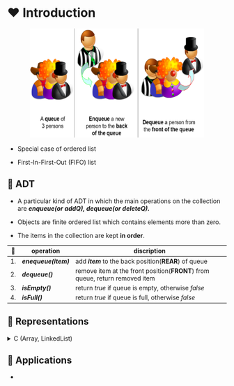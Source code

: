# ❤️ Introduction

<p align="center">
 <img src = "./img/queue_illustration.png", height="250px", width="400px">
</p>

- Special case of ordered list

- First-In-First-Out (FIFO) list


## 🧡 ADT

- A particular kind of ADT in which the main operations on the collection are ***enqueue(or addQ), dequeue(or deleteQ).***

- Objects are finite ordered list which contains elements more than zero.
- The items in the collection are kept __in order__.

|💖|operation|discription|
|-|-|-|
|1.|___enequeue(item)___|add ___item___ to the back position(__REAR__) of queue|
|2.|___dequeue()___|remove item at the front position(__FRONT__) from queue, return removed item|
|3.|___isEmpty()___|return _true_ if queue is empty, otherwise _false_|
|4.|___isFull()___|return _true_ if queue is full, otherwise _false_|

## 💛 Representations

<!-- C start -->
<details>

<summary>C (Array, LinkedList) </summary>

<!-- Array start -->
<details>
<summary>With Array</summary>

- With Array, Queue implementation needs **circular** solution.

<!-- Array end -->
</details>

<!-- LinkedList start -->
<details>
<summary>With LinkedList</summary>

### 0. Queue

```C
typedef struct {
    int key;
    /* other fields */
} element;
```

```C
typedef struct queue *queuePointer;
typedef struct queue {
    element data;
    queuePointer link;
};
queuePointer front;
queuePointer rear;
```

### 1. enqueue(v)

![Enqueue](./img/linkedqueueenqueue.gif)

```C
void enqueue(element item){
    queuePointer temp;
    MALLOC(temp, sizeof(*temp));
    temp->data = item;
    temp->link = NULL;
    
    if(front)
        rear->link = temp;
    else
        front = temp;
    rear = temp;
}
```

### 2. dequeue()

- Needed the variable to save dequeued data

![Dequeue](./img/linkedqueuedequeue.gif)

```C
element dequeue(){
    stackPointer temp = front;
    element item;
    
    if(!temp)
        return isEmpty();
    
    item = temp->data;

    front = temp->link;
    free(temp);
    return item;
}
```

</details> 
<!-- LinkedList end -->

<!-- C end -->
</details>

## 💚 Applications

-
